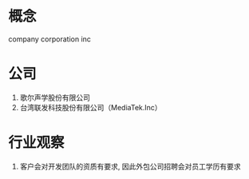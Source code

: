 # 概念

company corporation inc

# 公司

1. 歌尔声学股份有限公司
2. 台湾联发科技股份有限公司（MediaTek.Inc）

# 行业观察

1. 客户会对开发团队的资质有要求, 因此外包公司招聘会对员工学历有要求
